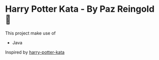# Harry Potter Kata - By Paz Reingold :dog:
This project make use of
* Java

Inspired by [harry-potter-kata](https://codingdojo.org/kata/Potter)
